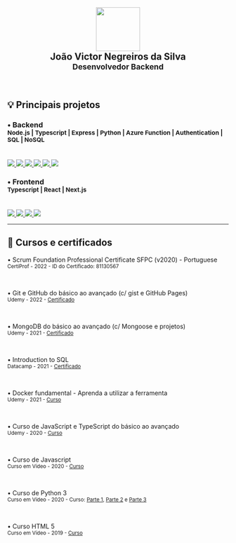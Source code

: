 <div align=center>
<h2><img src="https://github.com/joaovictornsv.png" width="100"><br/> João Victor Negreiros da Silva <br/> <sub>Desenvolvedor Backend </sub></h2>
</div>

<br/>

## 💡 Principais projetos

<h3> • Backend <br/>
<sub>Node.js | Typescript | Express | Python | Azure Function | Authentication | SQL | NoSQL</sub><br/><br/>
</h3>
<a href="https://github.com/joaovictornsv/http-node-api">
  <img src="https://gh-card.dev/repos/joaovictornsv/http-node-api.svg">
</a>
<a href="https://github.com/joaovictornsv/sls-login-mongodb">
  <img src="https://gh-card.dev/repos/joaovictornsv/sls-login-mongodb.svg">
</a>
<a href="https://github.com/joaovictornsv/typeorm-mocha">
  <img src="https://gh-card.dev/repos/joaovictornsv/typeorm-mocha.svg">
</a>
<a href="https://github.com/joaovictornsv/passport-jwt-typescript">
  <img src="https://gh-card.dev/repos/joaovictornsv/passport-jwt-typescript.svg">
</a>
<a href="https://github.com/joaovictornsv/mtls-auth-digest-api-azure-function">
  <img src="https://gh-card.dev/repos/joaovictornsv/mtls-auth-digest-api-azure-function.svg">
</a>
<a href="https://github.com/joaovictornsv/mtls-auth-digest-api-python">
  <img src="https://gh-card.dev/repos/joaovictornsv/mtls-auth-digest-api-python.svg">
</a>

<h3> • Frontend <br/>
<sub>Typescript | React | Next.js</sub><br/><br/>
</h3>

<a href="https://github.com/joaovictornsv/iris-classifier">
  <img src="https://gh-card.dev/repos/joaovictornsv/iris-classifier.svg">
</a>
<a href="https://github.com/joaovictornsv/climate-app">
  <img src="https://gh-card.dev/repos/joaovictornsv/climate-app.svg">
</a>
<a href="https://github.com/joaovictornsv/covidbr-tracker">
  <img src="https://gh-card.dev/repos/joaovictornsv/covidbr-tracker.svg">
</a>
<a href="https://github.com/joaovictornsv/IMC-calc">
  <img src="https://gh-card.dev/repos/joaovictornsv/IMC-calc.svg">
</a>

---
## 📜 Cursos e certificados

• Scrum Foundation Professional Certificate SFPC (v2020) - Portuguese <br/>
<sub>
  CertiProf - 2022 - ID do Certificado: 81130567
</sub>

<br/>

• Git e GitHub do básico ao avançado (c/ gist e GitHub Pages) <br/>
<sub>
  Udemy - 2022 -
  <a href="https://www.udemy.com/certificate/UC-91d1f21c-4ca8-4a20-bec9-9186eacab7fd/">
    Certificado
  </a>
</sub>

<br/>

• MongoDB do básico ao avançado (c/ Mongoose e projetos) <br/>
<sub>
  Udemy - 2021 -
  <a href="https://www.udemy.com/certificate/UC-c1ab30b8-67ff-4b21-a40c-ff65eb5d3218/">
    Certificado
  </a>
</sub>

<br/>

• Introduction to SQL <br/>
<sub>
  Datacamp - 2021 -
  <a href="https://www.datacamp.com/statement-of-accomplishment/course/3672f2ea35178d46e3a66f29a95a5b6588e8dec5/">
    Certificado
  </a>
</sub>

<br/>

• Docker fundamental - Aprenda a utilizar a ferramenta <br/>
<sub>
  Udemy - 2021 -
  <a href="https://www.udemy.com/course/docker-fundamental-aprenda-a-utilizar-a-ferramenta/">
    Curso
  </a>
</sub>

<br/>

• Curso de JavaScript e TypeScript do básico ao avançado <br/>
<sub>
  Udemy - 2020 -
  <a href="https://www.udemy.com/course/curso-de-javascript-moderno-do-basico-ao-avancado/">
    Curso
  </a>
</sub>

<br/>

• Curso de Javascript <br/>
<sub>
  Curso em Vídeo - 2020 -
  <a href="https://www.cursoemvideo.com/curso/javascript/">
    Curso
  </a>
</sub>

<br/>

• Curso de Python 3 <br/>
<sub>
  Curso em Vídeo - 2020 - Curso:
  <a href="https://www.cursoemvideo.com/curso/python-3-mundo-1/">Parte 1</a>,
  <a href="https://www.cursoemvideo.com/curso/python-3-mundo-2/">Parte 2</a> e
  <a href="https://www.cursoemvideo.com/curso/python-3-mundo-3/">Parte 3</a>
</sub>

<br/>

• Curso HTML 5 <br/>
<sub>
  Curso em Vídeo - 2019 -
  <a href="https://www.cursoemvideo.com/curso/html5/">
    Curso
  </a>
</sub>
